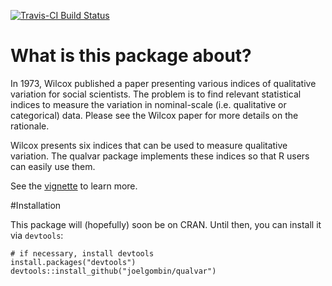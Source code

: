 [![Travis-CI Build Status](https://travis-ci.org/joelgombin/qualvar.svg?branch=master)](https://travis-ci.org/joelgombin/qualvar)

# What is this package about?

In 1973, Wilcox published a paper presenting various indices of qualitative variation for social scientists. The problem is to find relevant statistical indices to measure the variation in nominal-scale (i.e. qualitative or categorical) data. Please see the Wilcox paper for more details on the rationale.

Wilcox presents six indices that can be used to measure qualitative variation. The qualvar package implements these indices so that R users can easily use them.

See the [vignette](./inst/doc/wilcox1973.html) to learn more.

#Installation

This package will (hopefully) soon be on CRAN. Until then, you can install it via `devtools`:

```{r}
# if necessary, install devtools
install.packages("devtools")
devtools::install_github("joelgombin/qualvar")
```

